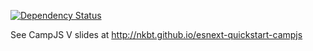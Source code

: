 [![Dependency Status](https://david-dm.org/nkbt/esnext-quickstart.svg)](https://david-dm.org/nkbt/esnext-quickstart)

See CampJS V slides at http://nkbt.github.io/esnext-quickstart-campjs
